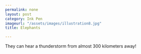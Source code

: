 ```yaml
---
permalink: none
layout: post
category: Ink Pen
imageurl: "/assets/images/illustration8.jpg"
title: Elephants

---
```


They can hear a thunderstorm from almost 300 kilometers away!
